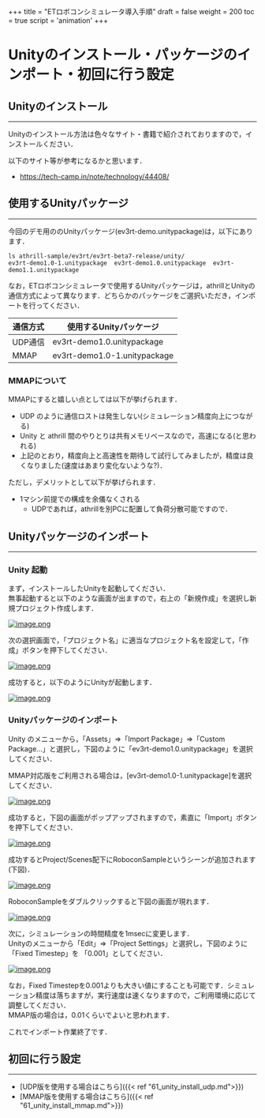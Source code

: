+++
title = "ETロボコンシミュレータ導入手順"
draft = false
weight = 200
toc = true
script = 'animation'
+++

# Unityのインストール・パッケージのインポート・初回に行う設定



## Unityのインストール

------

Unityのインストール方法は色々なサイト・書籍で紹介されておりますので，インストールください．

以下のサイト等が参考になるかと思います．

- https://tech-camp.in/note/technology/44408/



## 使用するUnityパッケージ

------

今回のデモ用ののUnityパッケージ(ev3rt-demo.unitypackage)は，以下にあります．

```
ls athrill-sample/ev3rt/ev3rt-beta7-release/unity/
ev3rt-demo1.0-1.unitypackage  ev3rt-demo1.0.unitypackage  ev3rt-demo1.1.unitypackage
```

なお，ETロボコンシミュレータで使用するUnityパッケージは，athrillとUnityの通信方式によって異なります．どちらかのパッケージをご選択いただき，インポートを行ってください．

| 通信方式 | 使用するUnityパッケージ      |
| -------- | ---------------------------- |
| UDP通信  | ev3rt-demo1.0.unitypackage   |
| MMAP     | ev3rt-demo1.0-1.unitypackage |

### MMAPについて

MMAPにすると嬉しい点としては以下が挙げられます．

- UDP のように通信ロストは発生しない(シミュレーション精度向上につながる)
- Unity と athrill 間のやりとりは共有メモリベースなので，高速になる(と思われる)
- 上記のとおり，精度向上と高速性を期待して試行してみましたが，精度は良くなりました(速度はあまり変化ないような?)．

ただし，デメリットとして以下が挙げられます．

- 1マシン前提での構成を余儀なくされる
  - UDPであれば，athrillを別PCに配置して負荷分散可能ですので．



## Unityパッケージのインポート

------

### Unity 起動

まず，インストールしたUnityを起動してください．  
無事起動すると以下のような画面が出ますので，右上の「新規作成」を選択し新規プロジェクト作成します．

[![image.png](https://qiita-user-contents.imgix.net/https%3A%2F%2Fqiita-image-store.s3.ap-northeast-1.amazonaws.com%2F0%2F244147%2F09b1d24e-17a6-11b6-f4e7-a32efd5107d0.png?ixlib=rb-1.2.2&auto=format&gif-q=60&q=75&s=71f7230879bf208b4317c3930f570998)](https://qiita-user-contents.imgix.net/https%3A%2F%2Fqiita-image-store.s3.ap-northeast-1.amazonaws.com%2F0%2F244147%2F09b1d24e-17a6-11b6-f4e7-a32efd5107d0.png?ixlib=rb-1.2.2&auto=format&gif-q=60&q=75&s=71f7230879bf208b4317c3930f570998)

次の選択画面で，「プロジェクト名」に適当なプロジェクト名を設定して，「作成」ボタンを押下してください．

[![image.png](https://qiita-user-contents.imgix.net/https%3A%2F%2Fqiita-image-store.s3.ap-northeast-1.amazonaws.com%2F0%2F244147%2Fbf9174e4-9de5-900e-8ff7-dacaeb1de778.png?ixlib=rb-1.2.2&auto=format&gif-q=60&q=75&s=d494c6c1379648a895482a6be6fc5156)](https://qiita-user-contents.imgix.net/https%3A%2F%2Fqiita-image-store.s3.ap-northeast-1.amazonaws.com%2F0%2F244147%2Fbf9174e4-9de5-900e-8ff7-dacaeb1de778.png?ixlib=rb-1.2.2&auto=format&gif-q=60&q=75&s=d494c6c1379648a895482a6be6fc5156)

成功すると，以下のようにUnityが起動します．

[![image.png](https://qiita-user-contents.imgix.net/https%3A%2F%2Fqiita-image-store.s3.ap-northeast-1.amazonaws.com%2F0%2F244147%2Fed3b9d03-d11e-47f8-7986-bbc8ac7dcc28.png?ixlib=rb-1.2.2&auto=format&gif-q=60&q=75&s=6e3ec3c126454926deb57b59b238fc0a)](https://qiita-user-contents.imgix.net/https%3A%2F%2Fqiita-image-store.s3.ap-northeast-1.amazonaws.com%2F0%2F244147%2Fed3b9d03-d11e-47f8-7986-bbc8ac7dcc28.png?ixlib=rb-1.2.2&auto=format&gif-q=60&q=75&s=6e3ec3c126454926deb57b59b238fc0a)



### Unityパッケージのインポート

Unity のメニューから，「Assets」⇒「Import Package」⇒「Custom Package...」と選択し，下図のように「ev3rt-demo1.0.unitypackage」を選択してください．

MMAP対応版をご利用される場合は，[ev3rt-demo1.0-1.unitypackage]を選択してください．

[![image.png](https://qiita-user-contents.imgix.net/https%3A%2F%2Fqiita-image-store.s3.ap-northeast-1.amazonaws.com%2F0%2F244147%2F54476ebb-958f-de77-48ad-6e80e06b0cd2.png?ixlib=rb-1.2.2&auto=format&gif-q=60&q=75&s=2e4f38a72a936c33a942e7aadbe34a17)](https://qiita-user-contents.imgix.net/https%3A%2F%2Fqiita-image-store.s3.ap-northeast-1.amazonaws.com%2F0%2F244147%2F54476ebb-958f-de77-48ad-6e80e06b0cd2.png?ixlib=rb-1.2.2&auto=format&gif-q=60&q=75&s=2e4f38a72a936c33a942e7aadbe34a17)

成功すると，下図の画面がポップアップされますので，素直に「Import」ボタンを押下してください．

[![image.png](https://qiita-user-contents.imgix.net/https%3A%2F%2Fqiita-image-store.s3.ap-northeast-1.amazonaws.com%2F0%2F244147%2Fa2d57a43-20db-a084-3993-467c36761d38.png?ixlib=rb-1.2.2&auto=format&gif-q=60&q=75&s=a25ffa27270c01428595ccc0359ea28b)](https://qiita-user-contents.imgix.net/https%3A%2F%2Fqiita-image-store.s3.ap-northeast-1.amazonaws.com%2F0%2F244147%2Fa2d57a43-20db-a084-3993-467c36761d38.png?ixlib=rb-1.2.2&auto=format&gif-q=60&q=75&s=a25ffa27270c01428595ccc0359ea28b)

成功するとProject/Scenes配下にRoboconSampleというシーンが追加されます(下図)．

[![image.png](https://qiita-user-contents.imgix.net/https%3A%2F%2Fqiita-image-store.s3.ap-northeast-1.amazonaws.com%2F0%2F244147%2Fa671c5f2-bc53-f66c-6b3a-094ae51d5d36.png?ixlib=rb-1.2.2&auto=format&gif-q=60&q=75&s=255c03db25461addcdffa3a94401fd83)](https://qiita-user-contents.imgix.net/https%3A%2F%2Fqiita-image-store.s3.ap-northeast-1.amazonaws.com%2F0%2F244147%2Fa671c5f2-bc53-f66c-6b3a-094ae51d5d36.png?ixlib=rb-1.2.2&auto=format&gif-q=60&q=75&s=255c03db25461addcdffa3a94401fd83)

RoboconSampleをダブルクリックすると下図の画面が現れます．

[![image.png](https://qiita-user-contents.imgix.net/https%3A%2F%2Fqiita-image-store.s3.ap-northeast-1.amazonaws.com%2F0%2F244147%2Fa5da2d91-0857-4b63-bfa9-829204050699.png?ixlib=rb-1.2.2&auto=format&gif-q=60&q=75&s=40b63737bb172fc44d36ffbbce9acf3b)](https://qiita-user-contents.imgix.net/https%3A%2F%2Fqiita-image-store.s3.ap-northeast-1.amazonaws.com%2F0%2F244147%2Fa5da2d91-0857-4b63-bfa9-829204050699.png?ixlib=rb-1.2.2&auto=format&gif-q=60&q=75&s=40b63737bb172fc44d36ffbbce9acf3b)

次に，シミュレーションの時間精度を1msecに変更します．  
Unityのメニューから「Edit」⇒「Project Settings」と選択し，下図のように「Fixed Timestep」を 「0.001」としてください．

[![image.png](https://qiita-user-contents.imgix.net/https%3A%2F%2Fqiita-image-store.s3.ap-northeast-1.amazonaws.com%2F0%2F244147%2F2848c388-ce6c-6464-aeb7-817a621fb6f6.png?ixlib=rb-1.2.2&auto=format&gif-q=60&q=75&s=ef9087eeb5ddbd6b4814dceccb94501b)](https://qiita-user-contents.imgix.net/https%3A%2F%2Fqiita-image-store.s3.ap-northeast-1.amazonaws.com%2F0%2F244147%2F2848c388-ce6c-6464-aeb7-817a621fb6f6.png?ixlib=rb-1.2.2&auto=format&gif-q=60&q=75&s=ef9087eeb5ddbd6b4814dceccb94501b)

なお，Fixed Timestepを0.001よりも大きい値にすることも可能です．シミュレーション精度は落ちますが，実行速度は速くなりますので，ご利用環境に応じて調整してください．  
MMAP版の場合は，0.01くらいでよいと思われます．

これでインポート作業終了です．



## 初回に行う設定

------
- [UDP版を使用する場合はこちら]({{< ref "61_unity_install_udp.md">}})
- [MMAP版を使用する場合はこちら]({{< ref "61_unity_install_mmap.md">}})